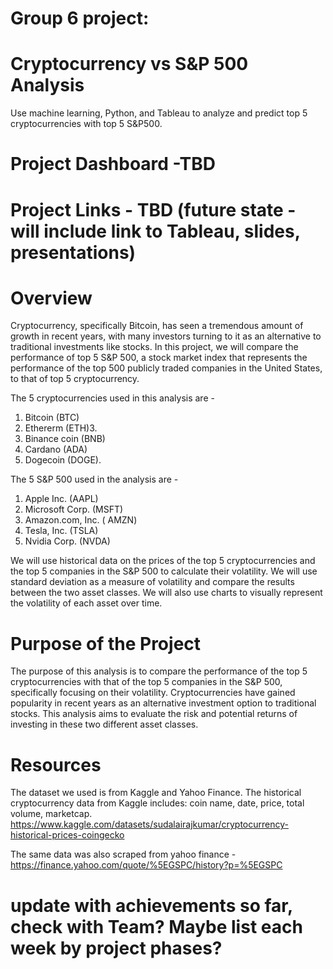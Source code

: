 # Group 6 project:

# Cryptocurrency vs S&P 500 Analysis
Use machine learning, Python, and Tableau to analyze and predict top 5 cryptocurrencies with top 5 S&P500.


# Project Dashboard -TBD

# Project Links - TBD (future state - will include link to Tableau, slides, presentations)


# Overview 
Cryptocurrency, specifically Bitcoin, has seen a tremendous amount of growth in recent years, with many investors turning to it as an alternative to traditional investments like stocks. In this project, we will compare the performance of top 5 S&P 500, a stock market index that represents the performance of the top 500 publicly traded companies in the United States, to that of top 5 cryptocurrency. 

The 5 cryptocurrencies used in this analysis are - 
1. Bitcoin (BTC) 
2. Ethererm (ETH)3.
3. Binance coin (BNB)
4. Cardano (ADA)
5. Dogecoin (DOGE).

The 5 S&P 500 used in the analysis are -
1. Apple Inc. (AAPL)
2. Microsoft Corp. (MSFT)
3. Amazon.com, Inc. ( AMZN)
4. Tesla, Inc. (TSLA)
5. Nvidia Corp. (NVDA)

We will use historical data on the prices of the top 5 cryptocurrencies and the top 5 companies in the S&P 500 to calculate their volatility. We will use standard deviation as a measure of volatility and compare the results between the two asset classes. We will also use charts to visually represent the volatility of each asset over time.

# Purpose of the Project
The purpose of this analysis is to compare the performance of the top 5 cryptocurrencies with that of the top 5 companies in the S&P 500, specifically focusing on their volatility. Cryptocurrencies have gained popularity in recent years as an alternative investment option to traditional stocks. This analysis aims to evaluate the risk and potential returns of investing in these two different asset classes.

# Resources
The dataset we used is from Kaggle and Yahoo Finance. 
The historical cryptocurrency data from Kaggle includes: coin name, date, price, total volume, marketcap. 
https://www.kaggle.com/datasets/sudalairajkumar/cryptocurrency-historical-prices-coingecko

The same data was also scraped from yahoo finance -
https://finance.yahoo.com/quote/%5EGSPC/history?p=%5EGSPC

# update with achievements so far, check with Team? Maybe list each week by project phases?


